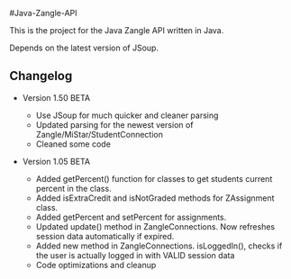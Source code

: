 #Java-Zangle-API

This is the project for the Java Zangle API written in Java.

Depends on the latest version of JSoup.

## Changelog

* Version 1.50 BETA
    * Use JSoup for much quicker and cleaner parsing
    * Updated parsing for the newest version of Zangle/MiStar/StudentConnection
    * Cleaned some code

* Version 1.05 BETA
    * Added getPercent() function for classes to get students current     percent in the class.
    * Added isExtraCredit and isNotGraded methods for ZAssignment class.
    * Added getPercent and setPercent for assignments.
    * Updated update() method in ZangleConnections.  Now refreshes session data automatically if expired.
    * Added new method in ZangleConnections. isLoggedIn(), checks if the user is actually logged in with VALID session data
    * Code optimizations and cleanup